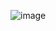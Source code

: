 ![image](https://user-images.githubusercontent.com/63789702/188307019-10d90585-8341-4d61-b5ad-6e8280d15623.png)
